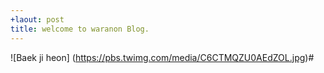 ```yaml
---
+laout: post
title: welcome to waranon Blog.
---
```

![Baek ji heon]
(https://pbs.twimg.com/media/C6CTMQZU0AEdZOL.jpg)#

